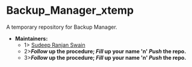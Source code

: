 # Backup_Manager_xtemp
A temporary repository for Backup Manager.
- **Maintainers:**
  - 1> [Sudeep Ranjan Swain](https://github.com/Sudeep25022000)
  - 2>***Follow* up the procedure; *Fill* up your name 'n' *Push* the repo.**
  - 3>***Follow* up the procedure; *Fill* up your name 'n' *Push* the repo.**
